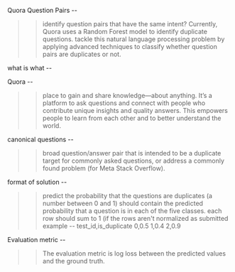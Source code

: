 Quora Question Pairs --

>> identify question pairs that have the same intent?
>> Currently, Quora uses a Random Forest model to identify duplicate questions.
>> tackle this natural language processing problem by applying advanced techniques to classify whether question pairs are duplicates or not. 

what is what --

Quora -- 
>> place to gain and share knowledge—about anything. 
>> It’s a platform to ask questions and connect with people who contribute unique insights and quality answers. 
>> This empowers people to learn from each other and to better understand the world.

canonical questions -- 
>>  broad question/answer pair that is intended to be a duplicate target for commonly asked questions, or address a commonly found problem (for Meta Stack Overflow). 


format of solution --
>>predict the probability that the questions are duplicates (a number between 0 and 1)
should contain the predicted probability that a question is in each of the five classes. 
>> each row should sum to 1 (if the rows aren't normalized as submitted
>> example --
	test_id,is_duplicate
	0,0.5
	1,0.4
	2,0.9

Evaluation metric  --
>> The evaluation metric is log loss between the predicted values and the ground truth.